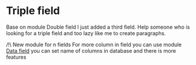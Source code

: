 # Triple field
Base on module Double field I just added a third field. Help someone
who is looking for a triple field and too lazy like me to create paragraphs.

/!\ New module for n fields
For more column in field you can use module [Data field](https://www.drupal.org/project/datafield)
you can set name of columns in database and there is more features
